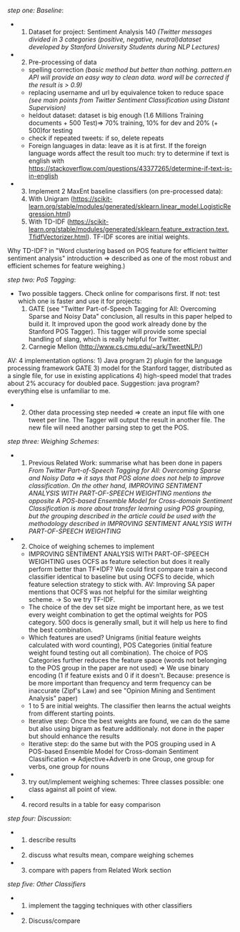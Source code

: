 *step one: Baseline*:
- 1. Dataset for project: Sentiment Analysis 140
   *(Twitter messages divided in 3 categories (positive, negative, neutral)dataset developed by Stanford University Students during NLP Lectures)*

- 2. Pre-processing of data
    - spelling correction *(basic method but better than nothing. pattern.en API will provide an easy way to clean data. word will be corrected if the result is > 0.9)*
    - replacing username and url by equivalence token to reduce space *(see main points from Twitter Sentiment Classification using Distant Supervision)*
    - heldout dataset: dataset is big enough (1.6 Millions Training documents + 500 Test)=> 70% training, 10% for dev and 20% (+ 500)for testing 
    - check if repeated tweets: if so, delete repeats
    - Foreign languages in data: leave as it is at first. If the foreign language words affect the result too much:
try to determine if text is english with https://stackoverflow.com/questions/43377265/determine-if-text-is-in-english

    
- 3. Implement 2 MaxEnt baseline classifiers (on pre-processed data): 
    1. With Unigram (https://scikit-learn.org/stable/modules/generated/sklearn.linear_model.LogisticRegression.html)
    2. With TD-IDF (https://scikit-learn.org/stable/modules/generated/sklearn.feature_extraction.text.TfidfVectorizer.html). TF-IDF scores are initial weights.

Why TD-IDF? in "Word clustering based on POS feature for efficient twitter sentiment analysis" introduction => described as one of the most robust and efficient schemes for feature weighing.)
    
*step two: PoS Tagging*:

- Two possible taggers. Check online for comparisons first. If not: test which one is faster and use it for projects: 
    1. GATE (see "Twitter Part-of-Speech Tagging for All: Overcoming Sparse and Noisy Data" conclusion, all results in this paper helped to build it. It improved upon the good work already done by the Stanford POS Tagger). This tagger will provide some special handling of slang, which is really helpful for Twitter.
    2. Carnegie Mellon  (http://www.cs.cmu.edu/~ark/TweetNLP/)
	
AV: 4 implementation options: 1) Java program 2) plugin for the language processing framework GATE 3) model for the Stanford tagger, distributed as a single file, for use in existing applications 4) high-speed model that trades about 2% accuracy for doubled pace.
Suggestion: java program? everything else is unfamiliar to me.

- 2. Other data processing step needed => create an input file with one tweet per line.
	The Tagger will output the result in another file. The new file will need another parsing step to get the POS.



*step three: Weighing Schemes*:
- 1. Previous Related Work: summarise what has been done in papers
*From Twitter Part-of-Speech Tagging for All: Overcoming Sparse and Noisy Data => it says that POS alone does not help to improve classification*.
*On the other hand, IMPROVING SENTIMENT ANALYSIS WITH PART-OF-SPEECH WEIGHTING mentions the opposite*
*A POS-based Ensemble Model for Cross-domain Sentiment Classification is more about transfer learning using POS grouping, but the grouping described in the article could be used with the methodology described in IMPROVING SENTIMENT ANALYSIS WITH PART-OF-SPEECH WEIGHTING*
- 2. Choice of weighing schemes to implement
	- IMPROVING SENTIMENT ANALYSIS WITH PART-OF-SPEECH WEIGHTING uses OCFS as feature selection but does it really perform better than TF*IDF? We could first compare train a second classifier identical to baseline but using OCFS to decide, which feature selection strategy to stick with.
AV: Improving SA paper mentions that OCFS was not helpful for the similar weighting scheme. -> So we try TF-IDF.
	- The choice of the dev set size might be important here, as we test every weight combination to get the optimal weights for POS category. 500 docs is generally small, but it will help us here to find the best combination.
	- Which features are used? Unigrams (initial feature weights calculated with word counting), POS Categories (initial feature weight found testing out all combination). The choice of POS Categories further reduces the feature space (words not belonging to the POS group in the paper are not used) => We use binary encoding (1 if feature exists and 0 if it doesn't. Because: presence is be more important than frequency and term frequency can be inaccurate (Zipf's Law) and see "Opinion Mining and Sentiment Analysis" paper)
	- 1 to 5 are initial weights. The classifier then learns the actual weights from different starting points.
	- Iterative step: Once the best weights are found, we can do the same but also using bigram as feature additionaly. not done in the paper but should enhance the results
	- Iterative step: do the same but with the POS grouping used in A POS-based Ensemble Model for Cross-domain Sentiment Classification => Adjective+Adverb in one Group, one group for verbs, one group for nouns

- 3. try out/implement weighing schemes: 
Three classes possible: one class against all point of view.

- 4. record results in a table for easy comparison

*step four: Discussion*:
- 1. describe results
- 2. discuss what results mean, compare weighing schemes
- 3. compare with papers from Related Work section

*step five: Other Classifiers*
- 1. implement the tagging techniques with other classifiers
- 2. Discuss/compare
